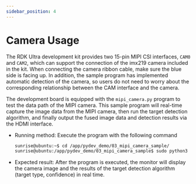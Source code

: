 ```yaml
---
sidebar_position: 4
---
```

# Camera Usage

The RDK Ultra development kit provides two 15-pin MIPI CSI interfaces, `CAM0` and `CAM2`, which can support the connection of the imx219 camera included in the kit. When connecting the camera ribbon cable, make sure the blue side is facing up. In addition, the sample program has implemented automatic detection of the camera, so users do not need to worry about the corresponding relationship between the CAM interface and the camera.

The development board is equipped with the `mipi_camera.py` program to test the data path of the MIPI camera. This sample program will real-time capture the image data from the MIPI camera, then run the target detection algorithm, and finally output the fused image data and detection results via the HDMI interface.

- Running method: Execute the program with the following command

  ```bash
  sunrise@ubuntu:~$ cd /app/pydev_demo/03_mipi_camera_sample/
  sunrise@ubuntu:/app/pydev_demo/03_mipi_camera_sample$ sudo python3 ./mipi_camera.py 
  ```

- Expected result: After the program is executed, the monitor will display the camera image and the results of the target detection algorithm (target type, confidence) in real time.